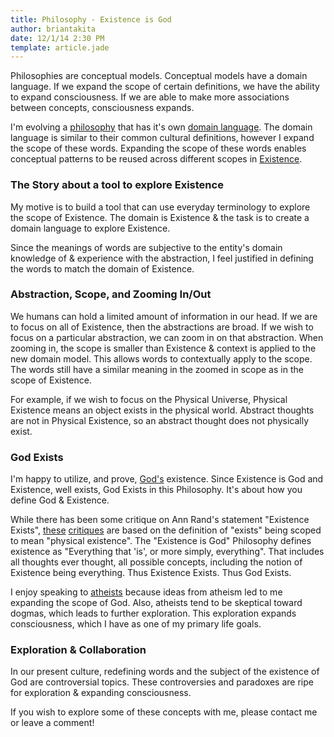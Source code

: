 ```yaml
---
title: Philosophy - Existence is God
author: briantakita
date: 12/1/14 2:30 PM
template: article.jade
---
```


Philosophies are conceptual models. Conceptual models have a domain language. If we expand the scope of certain definitions, we have the ability to expand consciousness. If we are able to make more associations between concepts, consciousness expands.

I'm evolving a <a href="https://github.com/btakita/philosophy" target="_blank">philosophy</a> that has it's own <a href="https://github.com/btakita/philosophy/blob/master/src/domain-driven-design.md" target="_blank">domain language</a>. The domain language is similar to their common cultural definitions, however I expand the scope of these words. Expanding the scope of these words enables conceptual patterns to be reused across different scopes in <a href="https://github.com/btakita/philosophy/blob/master/src/existence.md" target="_blank">Existence</a>.

<span class="more"></span>

### The Story about a tool to explore Existence

My motive is to build a tool that can use everyday terminology to explore the scope of Existence. The domain is Existence & the task is to create a domain language to explore Existence.

Since the meanings of words are subjective to the entity's domain knowledge of & experience with the abstraction, I feel justified in defining the words to match the domain of Existence.

### Abstraction, Scope, and Zooming In/Out

We humans can hold a limited amount of information in our head. If we are to focus on all of Existence, then the abstractions are broad. If we wish to focus on a particular abstraction, we can zoom in on that abstraction. When zooming in, the scope is smaller than Existence & context is applied to the new domain model. This allows words to contextually apply to the scope. The words still have a similar meaning in the zoomed in scope as in the scope of Existence.

For example, if we wish to focus on the Physical Universe, Physical Existence means an object exists in the physical world. Abstract thoughts are not in Physical Existence, so an abstract thought does not physically exist.

### God Exists

I'm happy to utilize, and prove, <a href="https://github.com/btakita/philosophy/blob/master/src/god.md" target="_blank">God's</a> existence. Since Existence is God and Existence, well exists, God Exists in this Philosophy. It's about how you define God & Existence.

While there has been some critique on Ann Rand's statement "Existence Exists", <a href="http://edwardfeser.blogspot.com/2014/01/does-existence-exist.html" target="_blank">these</a> <a href="http://maverickphilosopher.typepad.com/maverick_philosopher/2011/05/ayn-rand-on-existence-exists.html" target="_blank">critiques</a> are based on the definition of "exists" being scoped to mean "physical existence". The "Existence is God" Philosophy defines existence as "Everything that 'is', or more simply, everything". That includes all thoughts ever thought, all possible concepts, including the notion of Existence being everything. Thus Existence Exists. Thus God Exists.

I enjoy speaking to <a href="https://github.com/btakita/philosophy/blob/master/src/atheism.md" target="_blank">atheists</a> because ideas from atheism led to me expanding the scope of God. Also, atheists tend to be skeptical toward dogmas, which leads to further exploration. This exploration expands consciousness, which I have as one of my primary life goals.

### Exploration & Collaboration

In our present culture, redefining words and the subject of the existence of God are controversial topics. These controversies and paradoxes are ripe for exploration & expanding consciousness.

If you wish to explore some of these concepts with me, please contact me or leave a comment!
